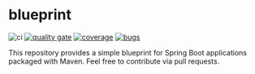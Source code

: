 # blueprint

![ci](https://github.com/jhagestedt/blueprint/workflows/ci/badge.svg)
[![quality gate](https://sonarcloud.io/api/project_badges/measure?project=jhagestedt_blueprint&metric=alert_status)](https://sonarcloud.io/dashboard?id=jhagestedt_blueprint)
[![coverage](https://sonarcloud.io/api/project_badges/measure?project=jhagestedt_blueprint&metric=coverage)](https://sonarcloud.io/dashboard?id=jhagestedt_blueprint)
[![bugs](https://sonarcloud.io/api/project_badges/measure?project=jhagestedt_blueprint&metric=bugs)](https://sonarcloud.io/dashboard?id=jhagestedt_blueprint)

This repository provides a simple blueprint for Spring Boot applications packaged with Maven.
Feel free to contribute via pull requests.
